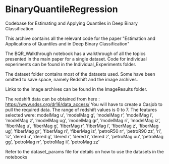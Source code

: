 # BinaryQuantileRegression
Codebase for Estimating and Applying Quantiles in Deep Binary Classification 

This archive contains all the relevant code for the paper "Estimation and Applications of Quantiles and in Deep Binary Classification"

The BQR_Walkthrough notebook has a walkthrough of all the topics presented in the main paper for a single dataset.
Code for individual experiments can be found in the Individual_Experiments folder.

The dataset folder contains most of the datasets used. Some have been omitted to save space, namely Redshift and the image archives.

Links to the image archives can be found in the ImageResults folder.

The redshift data can be obtained from here : https://www.sdss.org/dr16/data_access/
You will have to create a Casjob to pull the required data. The range of redshift values is 0 to 7.
The features selected were: modelMag u’, ’modelMag g’, ’modelMag r’, ’modelMag i’, ’modelMag z’, ’modelMag ug’, ’modelMag gr’, 
’modelMag ri’, ’modelMag iz’, ’fiberMag u’, ’fiberMag g’, ’fiberMag r’, ’fiberMag i’, ’fiberMag z’, ’fiberMag ug’, ’fiberMag gr’, ’fiberMag ri’, ’fiberMag iz’, ’petroR50 rr’,
’petroR90 zz’, ’ri’, ’iz’, ’dered u’, ’dered g’, ’dered r’, ’dered i’, ’dered z’, ’petroMag uu’, ’petroMag gg’, ’petroMag rr’, ’petroMag ii’, ’petroMag zz’

Refer to the dataset_params file for details on how to use the datasets in the notebooks 

